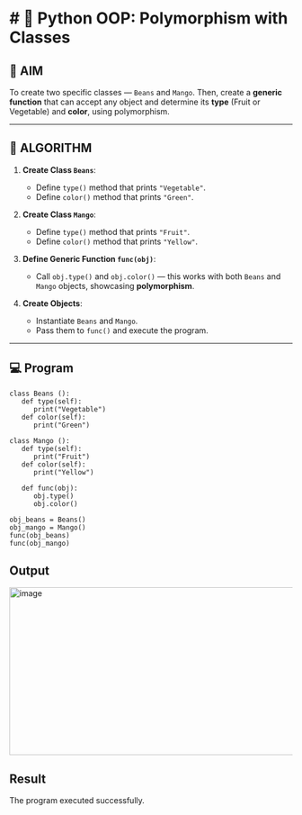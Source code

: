 # # 🐍 Python OOP: Polymorphism with Classes

## 🎯 AIM

To create two specific classes — `Beans` and `Mango`. Then, create a **generic function** that can accept any object and determine its **type** (Fruit or Vegetable) and **color**, using polymorphism.

---

## 🧠 ALGORITHM

1. **Create Class `Beans`**:
   - Define `type()` method that prints `"Vegetable"`.
   - Define `color()` method that prints `"Green"`.

2. **Create Class `Mango`**:
   - Define `type()` method that prints `"Fruit"`.
   - Define `color()` method that prints `"Yellow"`.

3. **Define Generic Function `func(obj)`**:
   - Call `obj.type()` and `obj.color()` — this works with both `Beans` and `Mango` objects, showcasing **polymorphism**.

4. **Create Objects**:
   - Instantiate `Beans` and `Mango`.
   - Pass them to `func()` and execute the program.

---

## 💻 Program
    class Beans ():
       def type(self):
          print("Vegetable")
       def color(self):
          print("Green")

    class Mango ():
       def type(self):
          print("Fruit")
       def color(self):
          print("Yellow")

       def func(obj):
          obj.type()
          obj.color()

    obj_beans = Beans()
    obj_mango = Mango()
    func(obj_beans)
    func(obj_mango)
## Output
<img width="526" height="298" alt="image" src="https://github.com/user-attachments/assets/0f9f305d-f52b-4a81-91c7-8a775a478e02" />

## Result
The program executed successfully.

